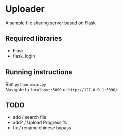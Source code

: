 # Uploader
A sample file sharing server based on Flask

## Required libraries 
* Flask
* flask_login

## Running instructions
Run `python main.py`<br>
Navigate to `localhost:5090` or `http://127.0.0.1:5090/`


## TODO

<!-- * add / name changing -->
<!-- * add / Download count -->
<!-- * fix / select file (delete) button text location -->
<!-- * add / det file change in dir and add it into sql -->
<!-- * fix / Download Count not include preview -->
<!-- * add / Prview a photo or a doc -->
<!-- * fix / multi select bug -->
<!-- * add / Download multi file as zip -->
<!-- * fix / mobile multi download not working -->
<!-- * add / esc key to close popup -->
<!-- * add / file zipping animation -->


* add / search file
* add? / Upload Progress %
* fix / rename chinese bypass

